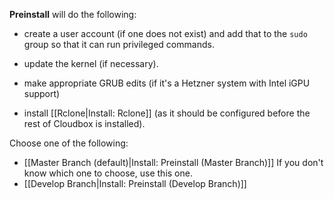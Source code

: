 **Preinstall** will do the following:

- create a user account (if one does not exist) and add that to the `sudo` group so that it can run privileged commands.

- update the kernel (if necessary). 

- make appropriate GRUB edits (if it's a Hetzner system with Intel iGPU support)

- install [[Rclone|Install: Rclone]] (as it should be configured before the rest of Cloudbox is installed). 


Choose one of the following:

- [[Master Branch (default)|Install: Preinstall (Master Branch)]]  If you don't know which one to choose, use this one.
- [[Develop Branch|Install: Preinstall (Develop Branch)]]

